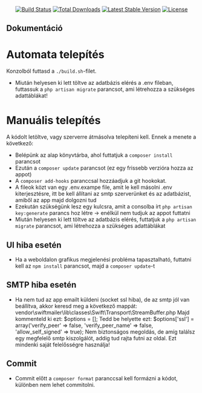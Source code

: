 
<p align="center">
<a href="https://travis-ci.org/laravel/framework"><img src="https://travis-ci.org/laravel/framework.svg" alt="Build Status"></a>
<a href="https://packagist.org/packages/laravel/framework"><img src="https://poser.pugx.org/laravel/framework/d/total.svg" alt="Total Downloads"></a>
<a href="https://packagist.org/packages/laravel/framework"><img src="https://poser.pugx.org/laravel/framework/v/stable.svg" alt="Latest Stable Version"></a>
<a href="https://packagist.org/packages/laravel/framework"><img src="https://poser.pugx.org/laravel/framework/license.svg" alt="License"></a>
</p>

## Dokumentáció

# Automata telepítés
Konzolból futtasd a `./build.sh`-filet.
- Miután helyesen ki lett töltve az adatbázis elérés a .env fileban, futtassuk a `php artisan migrate` parancsot, ami létrehozza a szükséges adattáblákat!

# Manuális telepítés
A kódolt letöltve, vagy szerverre átmásolva telepíteni kell. Ennek a menete a következő:
- Belépünk az alap könyvtárba, ahol futtatjuk a `composer install` parancsot
- Ezután a `composer update` parancsot (ez egy frissebb verzióra hozza az appot)
- A `composer add-hooks` paranccsal hozzáadjuk a git hookokat.
- A fileok közt van egy .env.exampe file, amit le kell másolni .env kiterjesztésre, itt be kell állítani az smtp szerverünket és az adatbázist, amiből az app majd dolgozni tud
- Ezekután szükségünk lesz egy kulcsra, amit a consolba írt `php artisan key:generate` parancs hoz létre -> enélkül nem tudjuk az appot futtatni
- Miután helyesen ki lett töltve az adatbázis elérés, futtatjuk a `php artisan migrate` parancsot, ami létrehozza a szükséges adattáblákat

## UI hiba esetén
- Ha a weboldalon grafikus megjelenési probléma tapasztalható, futtatni kell az `npm install` parancsot, majd a `composer update`-t

## SMTP hiba esetén
- Ha nem tud az app emailt küldeni (socket ssl hiba), de az smtp jól van beállítva, akkor keresd meg a következő mappát: vendor\swiftmailer\lib\classes\Swift\Transport\StreamBuffer.php
Majd kommenteld ki ezt: $options = [];
Tedd be helyette ezt: $options['ssl'] = array('verify_peer' => false, 'verify_peer_name' => false, 'allow_self_signed' => true);
Nem biztonságos megoldás, de amíg találsz egy megfelelő smtp kiszolgálót, addig tud rajta futni az oldal. Ezt mindenki saját felelősségre használja!

## Commit
- Commit előtt a `composer format` paranccsal kell formázni a kódot, különben nem lehet commitolni.